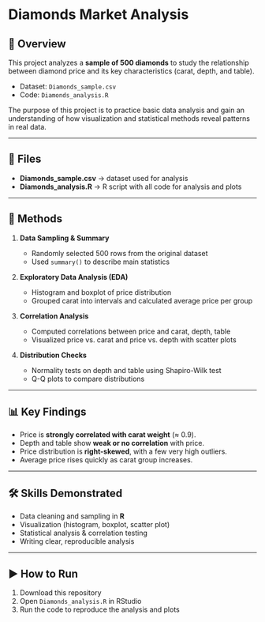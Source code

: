 # Diamonds Market Analysis

## 📌 Overview
This project analyzes a **sample of 500 diamonds** to study the relationship between diamond price and its key characteristics (carat, depth, and table).  

- Dataset: `Diamonds_sample.csv`  
- Code: `Diamonds_analysis.R`  

The purpose of this project is to practice basic data analysis and gain an understanding of how visualization and statistical methods reveal patterns in real data.

---

## 📂 Files
- **Diamonds_sample.csv** → dataset used for analysis  
- **Diamonds_analysis.R** → R script with all code for analysis and plots  

---

## 🔎 Methods
1. **Data Sampling & Summary**
   - Randomly selected 500 rows from the original dataset  
   - Used `summary()` to describe main statistics  

2. **Exploratory Data Analysis (EDA)**
   - Histogram and boxplot of price distribution  
   - Grouped carat into intervals and calculated average price per group  

3. **Correlation Analysis**
   - Computed correlations between price and carat, depth, table  
   - Visualized price vs. carat and price vs. depth with scatter plots  

4. **Distribution Checks**
   - Normality tests on depth and table using Shapiro-Wilk test  
   - Q-Q plots to compare distributions  

---

## 📊 Key Findings
- Price is **strongly correlated with carat weight** (≈ 0.9).  
- Depth and table show **weak or no correlation** with price.  
- Price distribution is **right-skewed**, with a few very high outliers.  
- Average price rises quickly as carat group increases.  

---

## 🛠 Skills Demonstrated
- Data cleaning and sampling in **R**  
- Visualization (histogram, boxplot, scatter plot)  
- Statistical analysis & correlation testing  
- Writing clear, reproducible analysis  

---

## ▶️ How to Run
1. Download this repository  
2. Open `Diamonds_analysis.R` in RStudio  
3. Run the code to reproduce the analysis and plots  
